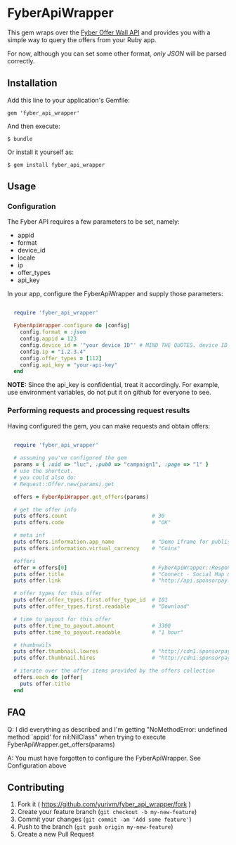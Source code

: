 # FyberApiWrapper

This gem wraps over the [Fyber Offer Wall API](http://developer.fyber.com/content/ios/offer-wall/offer-api/ "Fyber Offer Wall API") and provides you with a simple way to query the offers from your Ruby app.

For now, although you can set some other format, *only JSON* will be parsed correctly.

## Installation

Add this line to your application's Gemfile:

    gem 'fyber_api_wrapper'

And then execute:

    $ bundle

Or install it yourself as:

    $ gem install fyber_api_wrapper

## Usage

### Configuration

The Fyber API requires a few parameters to be set, namely:
  * appid
  * format
  * device_id
  * locale
  * ip
  * offer_types
  * api_key

In your app, configure the FyberApiWrapper and supply those parameters:

```ruby

  require 'fyber_api_wrapper'

  FyberApiWrapper.configure do |config|
    config.format = :json
    config.appid = 123
    config.device_id = '"your device ID"' # MIND THE QUOTES. device ID has quotes.
    config.ip = "1.2.3.4"
    config.offer_types = [112]
    config.api_key = "your-api-key"
  end

```
**NOTE:** Since the api_key is confidential, treat it accordingly. For example, use environment variables, do not put it on github for everyone to see.

### Performing requests and processing request results

Having configured the gem, you can make requests and obtain offers:

```ruby

  require 'fyber_api_wrapper'
  
  # assuming you've configured the gem
  params = { :uid => "luc", :pub0 => "campaign1", :page => "1" }
  # use the shortcut. 
  # you could also do:
  # Request::Offer.new(params).get

  offers = FyberApiWrapper.get_offers(params)

  # get the offer info
  puts offers.count                           # 30
  puts offers.code                            # "OK"

  # meta inf
  puts offers.information.app_name            # "Demo iframe for publisher - do not touch"
  puts offers.information.virtual_currency    # "Coins"

  #offers 
  offer = offers[0]                           # FyberApiWrapper::Response::Offer
  puts offer.title                            # "Connect - Social Map & Address Book"
  puts offer.link                             # "http://api.sponsorpay.com/bd744b22cc10f7a3b13d5d661cbd9ba5/fb707b4efdaa5b5f/mobile/DE/157/offers/275789"

  # offer types for this offer
  puts offer.offer_types.first.offer_type_id  # 101
  puts offer.offer_types.first.readable       # "Download"

  # time to payout for this offer
  puts offer.time_to_payout.amount            # 3300
  puts offer.time_to_payout.readable          # "1 hour"

  # thumbnails
  puts offer.thumbnail.lowres                 # "http://cdn1.sponsorpay.com/app_icons/20264/small_mobile_icon.png"
  puts offer.thumbnail.hires                  # "http://cdn1.sponsorpay.com/app_icons/20264/big_mobile_icon.png"

  # iterate over the offer items provided by the offers collection
  offers.each do |offer|
    puts offer.title
  end

```


## FAQ

Q: I did everything as described and I'm getting "NoMethodError: undefined method `appid' for nil:NilClass" when trying to execute FyberApiWrapper.get_offers(params)

A: You must have forgotten to configure the FyberApiWrapper. See Configuration above

## Contributing

1. Fork it ( https://github.com/yurivm/fyber_api_wrapper/fork )
2. Create your feature branch (`git checkout -b my-new-feature`)
3. Commit your changes (`git commit -am 'Add some feature'`)
4. Push to the branch (`git push origin my-new-feature`)
5. Create a new Pull Request
